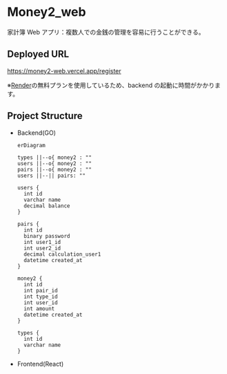 # Money2_web

家計簿 Web アプリ：複数人での金銭の管理を容易に行うことができる。

## Deployed URL

https://money2-web.vercel.app/register

※[Render](https://render.com/)の無料プランを使用しているため、backend の起動に時間がかかります。

## Project Structure

- Backend(GO)

  ```mermaid
  erDiagram

  types ||--o{ money2 : ""
  users ||--o{ money2 : ""
  pairs ||--o{ money2 : ""
  users ||--|| pairs: ""

  users {
  	int id
    varchar name
    decimal balance
  }

  pairs {
  	int id
  	binary password
  	int user1_id
  	int user2_id
  	decimal calculation_user1
  	datetime created_at
  }

  money2 {
    int id
  	int pair_id
    int type_id
  	int user_id
  	int amount
  	datetime created_at
  }

  types {
    int id
  	varchar name
  }
  ```

- Frontend(React)
